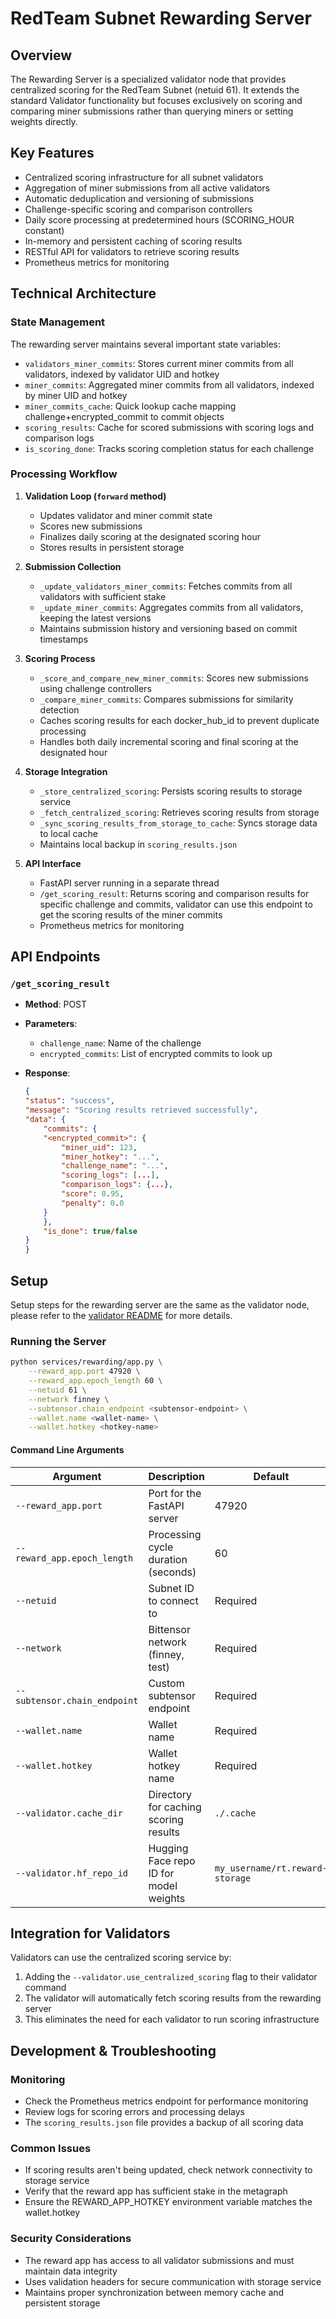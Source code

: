 # RedTeam Subnet Rewarding Server

## Overview

The Rewarding Server is a specialized validator node that provides centralized scoring for the RedTeam Subnet (netuid 61). It extends the standard Validator functionality but focuses exclusively on scoring and comparing miner submissions rather than querying miners or setting weights directly.

## Key Features

- Centralized scoring infrastructure for all subnet validators
- Aggregation of miner submissions from all active validators
- Automatic deduplication and versioning of submissions
- Challenge-specific scoring and comparison controllers
- Daily score processing at predetermined hours (SCORING_HOUR constant)
- In-memory and persistent caching of scoring results
- RESTful API for validators to retrieve scoring results
- Prometheus metrics for monitoring

## Technical Architecture

### State Management

The rewarding server maintains several important state variables:

- `validators_miner_commits`: Stores current miner commits from all validators, indexed by validator UID and hotkey
- `miner_commits`: Aggregated miner commits from all validators, indexed by miner UID and hotkey
- `miner_commits_cache`: Quick lookup cache mapping challenge+encrypted_commit to commit objects
- `scoring_results`: Cache for scored submissions with scoring logs and comparison logs
- `is_scoring_done`: Tracks scoring completion status for each challenge

### Processing Workflow

1. **Validation Loop (`forward` method)**
   - Updates validator and miner commit state
   - Scores new submissions
   - Finalizes daily scoring at the designated scoring hour
   - Stores results in persistent storage

2. **Submission Collection**
   - `_update_validators_miner_commits`: Fetches commits from all validators with sufficient stake
   - `_update_miner_commits`: Aggregates commits from all validators, keeping the latest versions
   - Maintains submission history and versioning based on commit timestamps

3. **Scoring Process**
   - `_score_and_compare_new_miner_commits`: Scores new submissions using challenge controllers
   - `_compare_miner_commits`: Compares submissions for similarity detection
   - Caches scoring results for each docker_hub_id to prevent duplicate processing
   - Handles both daily incremental scoring and final scoring at the designated hour

4. **Storage Integration**
   - `_store_centralized_scoring`: Persists scoring results to storage service
   - `_fetch_centralized_scoring`: Retrieves scoring results from storage
   - `_sync_scoring_results_from_storage_to_cache`: Syncs storage data to local cache
   - Maintains local backup in `scoring_results.json`

5. **API Interface**
   - FastAPI server running in a separate thread
   - `/get_scoring_result`: Returns scoring and comparison results for specific challenge and commits, validator can use this endpoint to get the scoring results of the miner commits
   - Prometheus metrics for monitoring

## API Endpoints

### `/get_scoring_result`

- **Method**: POST
- **Parameters**:
    - `challenge_name`: Name of the challenge
    - `encrypted_commits`: List of encrypted commits to look up
- **Response**:

    ```json
    {
    "status": "success",
    "message": "Scoring results retrieved successfully",
    "data": {
        "commits": {
        "<encrypted_commit>": {
            "miner_uid": 123,
            "miner_hotkey": "...",
            "challenge_name": "...",
            "scoring_logs": [...],
            "comparison_logs": {...},
            "score": 0.95,
            "penalty": 0.0
        }
        },
        "is_done": true/false
    }
    }
    ```

## Setup

Setup steps for the rewarding server are the same as the validator node, please refer to the [validator README](../../docs/1.validator.md) for more details.

### Running the Server

```bash
python services/rewarding/app.py \
    --reward_app.port 47920 \
    --reward_app.epoch_length 60 \
    --netuid 61 \
    --network finney \
    --subtensor.chain_endpoint <subtensor-endpoint> \
    --wallet.name <wallet-name> \
    --wallet.hotkey <hotkey-name>
```

#### Command Line Arguments

| Argument | Description | Default |
|----------|-------------|---------|
| `--reward_app.port` | Port for the FastAPI server | 47920 |
| `--reward_app.epoch_length` | Processing cycle duration (seconds) | 60 |
| `--netuid` | Subnet ID to connect to | Required |
| `--network` | Bittensor network (finney, test) | Required |
| `--subtensor.chain_endpoint` | Custom subtensor endpoint | Required |
| `--wallet.name` | Wallet name | Required |
| `--wallet.hotkey` | Wallet hotkey name | Required |
| `--validator.cache_dir` | Directory for caching scoring results | `./.cache` |
| `--validator.hf_repo_id` | Hugging Face repo ID for model weights | `my_username/rt.reward-storage` |

## Integration for Validators

Validators can use the centralized scoring service by:

1. Adding the `--validator.use_centralized_scoring` flag to their validator command
2. The validator will automatically fetch scoring results from the rewarding server
3. This eliminates the need for each validator to run scoring infrastructure

## Development & Troubleshooting

### Monitoring

- Check the Prometheus metrics endpoint for performance monitoring
- Review logs for scoring errors and processing delays
- The `scoring_results.json` file provides a backup of all scoring data

### Common Issues

- If scoring results aren't being updated, check network connectivity to storage service
- Verify that the reward app has sufficient stake in the metagraph
- Ensure the REWARD_APP_HOTKEY environment variable matches the wallet.hotkey

### Security Considerations

- The reward app has access to all validator submissions and must maintain data integrity
- Uses validation headers for secure communication with storage service
- Maintains proper synchronization between memory cache and persistent storage
